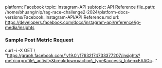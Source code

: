 platform: Facebook
topic: Instagram-API
subtopic: API Reference
file_path: /home/bhuang/nlp/rag-race-challenge2-2024/platform-docs-versions/Facebook_Instagram-API/API Reference.md
url: https://developers.facebook.com/docs/instagram-api/reference/ig-media/insights

### Sample Post Metric Request

curl -i -X GET \\
 "https://graph.facebook.com/`v19.0`/17932174733377207/insights?metric=profile\_activity&breakdown=action\_type&access\_token=EAAOc..."